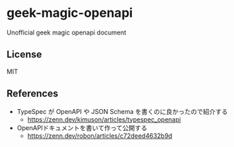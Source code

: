 # geek-magic-openapi
Unofficial geek magic openapi document

## License
MIT

## References
- TypeSpec が OpenAPI や JSON Schema を書くのに良かったので紹介する
  - https://zenn.dev/kimuson/articles/typespec_openapi
- OpenAPIドキュメントを書いて作って公開する
  - https://zenn.dev/robon/articles/c72deed4632b9d